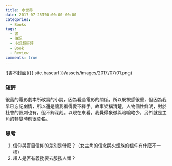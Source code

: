 ```yaml
---
title: 水世界
date: 2017-07-25T00:00:00-00:00
categories: 
  - Books
tags: 
  - 書
  - 傳記
  - 小說超短評
  - Book
  - Review
comments: true
---
```


![書本封面]({{ site.baseurl }}/assets/images/2017/07/01.png)

### 短評

很舊的電影劇本所改寫的小說，因為看過電影的關係，所以既視感很重，但因為我早已忘記劇情，所以還是讓我看得愛不釋手。故事架構清楚，人物個性鮮明，對於社會的諷刺也有，但不夠深刻。以現在來看，我覺得象徵與暗喻略少，另外就是主角的轉變時刻很莫名。

### 思考

1. 信仰與盲目信仰的差別是什麼？（女主角的信念與火煙族的信仰有什麼不一樣）
2. 超人是否有義務要去服務人類？